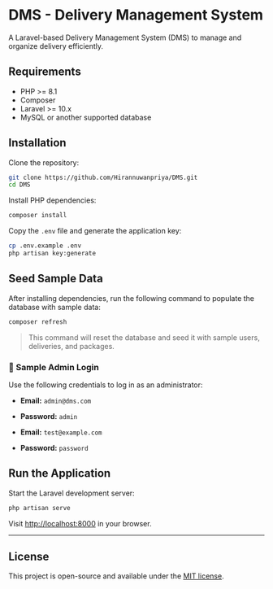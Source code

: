 # DMS - Delivery Management System

A Laravel-based Delivery Management System (DMS) to manage and organize delivery efficiently.

## Requirements

- PHP >= 8.1
- Composer
- Laravel >= 10.x
- MySQL or another supported database

## Installation

Clone the repository:

```bash
git clone https://github.com/Hirannuwanpriya/DMS.git
cd DMS
```

Install PHP dependencies:

```bash
composer install
```

Copy the `.env` file and generate the application key:

```bash
cp .env.example .env
php artisan key:generate
```

## Seed Sample Data

After installing dependencies, run the following command to populate the database with sample data:

```bash
composer refresh
```

> This command will reset the database and seed it with sample users, deliveries, and packages.

### 🔐 Sample Admin Login

Use the following credentials to log in as an administrator:

- **Email:** `admin@dms.com`
- **Password:** `admin`

- **Email:** `test@example.com`
- **Password:** `password`

## Run the Application

Start the Laravel development server:

```bash
php artisan serve
```

Visit [http://localhost:8000](http://localhost:8000) in your browser.

---

## License

This project is open-source and available under the [MIT license](LICENSE).
